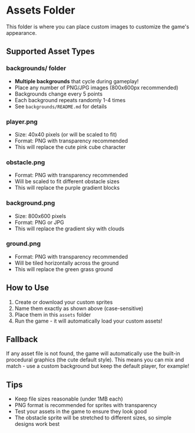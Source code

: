 # Assets Folder

This folder is where you can place custom images to customize the game's appearance.

## Supported Asset Types

### backgrounds/ folder
- **Multiple backgrounds** that cycle during gameplay!
- Place any number of PNG/JPG images (800x600px recommended)
- Backgrounds change every 5 points
- Each background repeats randomly 1-4 times
- See `backgrounds/README.md` for details

### player.png
- Size: 40x40 pixels (or will be scaled to fit)
- Format: PNG with transparency recommended
- This will replace the cute pink cube character

### obstacle.png
- Format: PNG with transparency recommended
- Will be scaled to fit different obstacle sizes
- This will replace the purple gradient blocks

### background.png
- Size: 800x600 pixels
- Format: PNG or JPG
- This will replace the gradient sky with clouds

### ground.png
- Format: PNG with transparency recommended
- Will be tiled horizontally across the ground
- This will replace the green grass ground

## How to Use

1. Create or download your custom sprites
2. Name them exactly as shown above (case-sensitive)
3. Place them in this `assets` folder
4. Run the game - it will automatically load your custom assets!

## Fallback

If any asset file is not found, the game will automatically use the built-in procedural graphics (the cute default style). This means you can mix and match - use a custom background but keep the default player, for example!

## Tips

- Keep file sizes reasonable (under 1MB each)
- PNG format is recommended for sprites with transparency
- Test your assets in the game to ensure they look good
- The obstacle sprite will be stretched to different sizes, so simple designs work best
